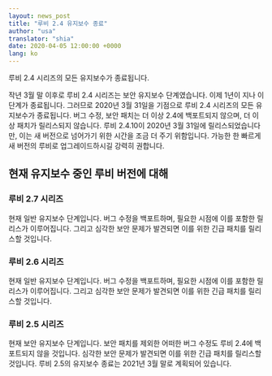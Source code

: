 ```yaml
---
layout: news_post
title: "루비 2.4 유지보수 종료"
author: "usa"
translator: "shia"
date: 2020-04-05 12:00:00 +0000
lang: ko
---
```


루비 2.4 시리즈의 모든 유지보수가 종료됩니다.

작년 3월 말 이후로 루비 2.4 시리즈는 보안 유지보수 단계였습니다.
이제 1년이 지나 이 단계가 종료됩니다.
그러므로 2020년 3월 31일을 기점으로 루비 2.4 시리즈의 모든 유지보수가 종료됩니다.
버그 수정, 보안 패치는 더 이상 2.4에 백포트되지 않으며, 더 이상 패치가 릴리스되지 않습니다.
루비 2.4.10이 2020년 3월 31일에 릴리스되었습니다만, 이는 새 버전으로 넘어가기 위한
시간을 조금 더 주기 위함입니다.
가능한 한 빠르게 새 버전의 루비로 업그레이드하시길 강력히 권합니다.

## 현재 유지보수 중인 루비 버전에 대해

### 루비 2.7 시리즈

현재 일반 유지보수 단계입니다.
버그 수정을 백포트하며, 필요한 시점에 이를 포함한 릴리스가 이루어집니다.
그리고 심각한 보안 문제가 발견되면 이를 위한 긴급 패치를 릴리스할 것입니다.

### 루비 2.6 시리즈

현재 일반 유지보수 단계입니다.
버그 수정을 백포트하며, 필요한 시점에 이를 포함한 릴리스가 이루어집니다.
그리고 심각한 보안 문제가 발견되면 이를 위한 긴급 패치를 릴리스할 것입니다.

### 루비 2.5 시리즈

현재 보안 유지보수 단계입니다.
보안 패치를 제외한 어떠한 버그 수정도 루비 2.4에 백포트되지 않을 것입니다.
심각한 보안 문제가 발견되면 이를 위한 긴급 패치를 릴리스할 것입니다.
루비 2.5의 유지보수 종료는 2021년 3월 말로 계획되어 있습니다.
